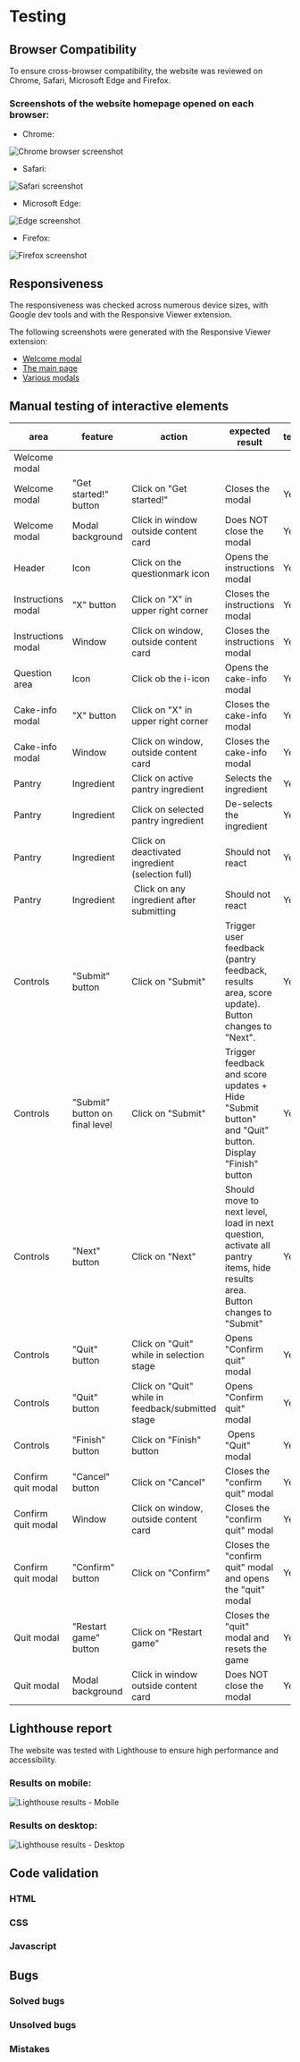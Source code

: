 # Testing

## Browser Compatibility
To ensure cross-browser compatibility, the website was reviewed on Chrome, Safari, Microsoft Edge and Firefox.

### Screenshots of the website homepage opened on each browser:
- Chrome:

![Chrome browser screenshot](documentation/compatibility-chrome-ss.png)

- Safari:

![Safari screenshot](documentation/compatibility-safari-ss.png)

- Microsoft Edge:

![Edge screenshot](documentation/compatibility-edge-ss.png)

- Firefox: 

![Firefox screenshot](documentation/compatibility-firefox-ss.png)

## Responsiveness
The responsiveness was checked across numerous device sizes, with Google dev tools and with the Responsive Viewer extension.

The following screenshots were generated with the Responsive Viewer extension:

- [Welcome modal](documentation/responsive-welcome-modal.pdf)
- [The main page](documentation/responsive-main-page.pdf)
- [Various modals](documentation/responsive-modals.pdf)

## Manual testing of interactive elements
| area | feature | action | expected result | tested | passed | comments |
| --- | --- | --- | --- | --- | --- | --- |
| Welcome modal | | | | | | |
| Welcome modal | "Get started!" button | Click on "Get started!" | Closes the modal | Yes | Yes | - |
| Welcome modal | Modal background | Click in window outside content card | Does NOT close the modal | Yes | Yes | - |
| Header | Icon | Click on the questionmark icon | Opens the instructions modal | Yes | Yes | - |
| Instructions modal | "X" button | Click on "X" in upper right corner | Closes the instructions modal | Yes | Yes | - |
| Instructions modal | Window | Click on window, outside content card | Closes the instructions modal | Yes | Yes | - |
| Question area | Icon | Click ob the i-icon | Opens the cake-info modal | Yes | Yes | - |
| Cake-info modal | "X" button | Click on "X" in upper right corner | Closes the cake-info modal | Yes | Yes | - |
| Cake-info modal | Window | Click on window, outside content card | Closes the cake-info modal | Yes | Yes | - |
| Pantry | Ingredient | Click on active pantry ingredient | Selects the ingredient | Yes | Yes | - |
| Pantry | Ingredient | Click on selected pantry ingredient | De-selects the ingredient | Yes | Yes | - |
| Pantry | Ingredient | Click on deactivated ingredient (selection full) | Should not react | Yes | Yes | - |
| Pantry | Ingredient | Click on any ingredient after submitting | Should not react | Yes | Yes | - |
| Controls | "Submit" button | Click on "Submit" | Trigger user feedback (pantry feedback, results area, score update). Button changes to "Next". | Yes | Yes | *Triggers feedback regardless of selection, since selection is optional. |
| Controls | "Submit" button on final level | Click on "Submit" | Trigger feedback and score updates + Hide "Submit button" and "Quit" button. Display "Finish" button | Yes | Yes | - |
| Controls | "Next" button | Click on "Next" | Should move to next level, load in next question, activate all pantry items, hide results area. Button changes to "Submit" | Yes | Yes | - |
| Controls | "Quit" button | Click on "Quit" while in selection stage | Opens "Confirm quit" modal | Yes | Yes | - |
| Controls | "Quit" button | Click on "Quit" while in feedback/submitted stage | Opens "Confirm quit" modal | Yes | Yes | - |
| Controls | "Finish" button | Click on "Finish" button | Opens "Quit" modal | Yes | Yes | - |
| Confirm quit modal | "Cancel" button | Click on "Cancel" | Closes the "confirm quit" modal | Yes | Yes | - |
| Confirm quit modal | Window | Click on window, outside content card | Closes the "confirm quit" modal | Yes | Yes | - |
| Confirm quit modal | "Confirm" button | Click on "Confirm" | Closes the "confirm quit" modal and opens the "quit" modal | Yes | Yes | - |
| Quit modal | "Restart game" button | Click on "Restart game" | Closes the "quit" modal and resets the game | Yes | Yes | - |
| Quit modal | Modal background | Click in window outside content card | Does NOT close the modal | Yes | Yes | - |

## Lighthouse report
The website was tested with Lighthouse to ensure high performance and accessibility.

### Results on mobile:

![Lighthouse results - Mobile](documentation/lighthouse-mobile.png)

### Results on desktop:
![Lighthouse results - Desktop](documentation/lighthouse-desktop.png)

## Code validation
### HTML
### CSS
### Javascript

## Bugs
### Solved bugs
### Unsolved bugs

### Mistakes